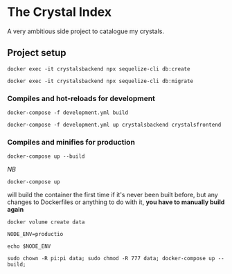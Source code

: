 # The Crystal Index

A very ambitious side project to catalogue my crystals.

## Project setup
```
docker exec -it crystalsbackend npx sequelize-cli db:create
```
```
docker exec -it crystalsbackend npx sequelize-cli db:migrate
```

### Compiles and hot-reloads for development
```
docker-compose -f development.yml build
```
```
docker-compose -f development.yml up crystalsbackend crystalsfrontend
```

### Compiles and minifies for production
```
docker-compose up --build
```

_NB_
```
docker-compose up
``` 
will build the container the first time if it's never been built before, but any changes to Dockerfiles or anything to do with it, **you have to manually build again**

```
docker volume create data
```

```
NODE_ENV=productio
```

```
echo $NODE_ENV
```

```
sudo chown -R pi:pi data; sudo chmod -R 777 data; docker-compose up --build;
```
